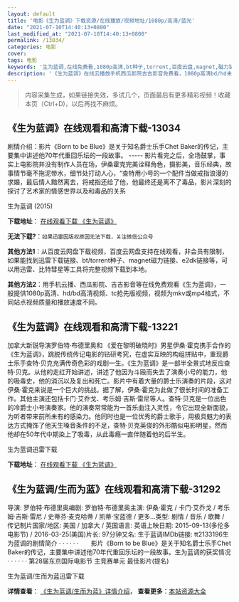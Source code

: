 ```yaml
---
layout: default
title: '电影《生为蓝调》下载资源/在线播放/视频地址/1080p/高清/蓝光'
date: "2021-07-10T14:40:13+0800"
last_modified_at: "2021-07-10T14:40:13+0800"
permalink: /13034/
categories: 电影
cover:
tags: 电影
keywords: '生为蓝调,在线免费看,1080p高清,bt种子,torrent,百度云盘,magnet,磁力链,迅雷下载资源'
description: '《生为蓝调》在线云播放手机西瓜影院吉吉影音免费看，1080p高清bd/hd未删减完整版和tc抢先枪版，mkv/mp4格式，附带bt/torrent种子、magnet/磁力链、百度云盘、网盘资源迅雷下载链接'
---
```


>内容采集生成，如果链接失效，多试几个，页面最后有更多精彩视频！收藏本页（Ctrl+D)，以后再找不麻烦。


## 《生为蓝调》在线观看和高清下载-13034

剧情介绍：影片《Born to be Blue》是关于知名爵士乐手Chet Baker的传记，主要集中讲述他70年代重回乐坛的一段故事。 ----- 影片看完之后，全场鼓掌，事实上电影院并没有制作人员在场，伊桑霍克完美诠释角色，摄影美，音乐经典，故事情节毫不拖泥带水，细节处打动人心，“查特用小号的一个配件当做戒指浪漫的求婚，最后情人黯然离去，将戒指还给了他，他最终还是离不了毒品，影片深刻的探讨了艺术家的情感世界以及和毒品的关系


生为蓝调 (2015)

**下载地址**： [在线观看下载 《生为蓝调》](https://www.btbtdy.me/btdy/dy6170.html) 


**无法下载?**：`如果迅雷因版权原因无法下载，关注微信公众号 `

**其他方法1**：从百度云网盘下载视频，百度云网盘支持在线观看，非会员有限制，如果能找到迅雷下载链接、bt/torrent种子、magnet磁力链接、e2dk链接等，可以用迅雷、比特彗星等工具将完整视频下载到本地。

**其他方法2**：用手机云播、西瓜影院、吉吉影音等在线免费观看《生为蓝调》，一般提供1080p高清、hd/bd高清视频、tc抢先版视频，视频为mkv或mp4格式，不同站点视频质量和播放速度不同。


## 《生为蓝调》在线观看和高清下载-13221

加拿大新锐导演罗伯特·布德里奥和 《爱在黎明破晓时》男星伊桑·霍克携手合作的《生为蓝调》，跳脱传统传记电影的钻研考究，在虚实互映的构组拼贴中，重现爵士乐手查特·贝克充满传奇色彩的戏剧一生。《生为蓝调》是一部半全景式地反应查特·贝克。从他的走红开始讲述，讲述了他因为斗殴而失去了演奏小号的能力，他的吸毒史，他的消沉以及复出和死亡。影片中有着大量的爵士乐演奏的片段，这对伊桑·霍克来说是一个巨大的挑战。据了解，伊桑·霍克为此做了很长时间的准备工作。其他主演还包括卡门·艾乔戈、考乐姆·吉斯·雷尼等人。查特·贝克是一位出色的冷爵士小号演奏家。他的演奏常常能为一首乐曲注入灵性，令它出现全新面貌，为听者带来前所未有的感染力。他同时也是一位优秀的爵士歌手，用极具魅力的表达方式掩饰了他天生嗓音条件的不足，查特·贝克英俊的外形酷似电影明星，然而他却在50年代中期染上了吸毒，从此毒瘾一直伴随着他的后半生。


生为蓝调迅雷下载

**下载地址**： [在线观看下载 《生为蓝调》](https://www.993dy.com//vod-detail-id-35078.html) 


## 《生为蓝调/生而为蓝》在线观看和高清下载-31292

导演: 罗伯特·布德里奥编剧: 罗伯特·布德里奥主演: 伊桑·霍克 / 卡门·艾乔戈 / 考乐姆·吉斯·雷尼 / 史蒂芬·麦克哈蒂 / 凯蒂·宝蓝德 / 更多...类型: 剧情 / 音乐 / 歌舞 / 传记制片国家/地区: 美国 / 加拿大 / 英国语言: 英语上映日期: 2015-09-13(多伦多电影节) / 2016-03-25(美国)片长: 97分钟又名: 生于蓝调IMDb链接: tt2133196生为蓝调的剧情简介  ·  ·  ·  ·  ·  ·　　影片《Born to be Blue》是关于知名爵士乐手Chet Baker的传记，主要集中讲述他70年代重回乐坛的一段故事。生为蓝调的获奖情况 · · · · · · 第28届东京国际电影节 主竞赛单元 最佳影片(提名)


生为蓝调/生而为蓝迅雷下载

**详情查看**： [《生为蓝调/生而为蓝》详情介绍](/movie/31292/)， **查看更多**：[本站资源大全](/movie/t/all/)

